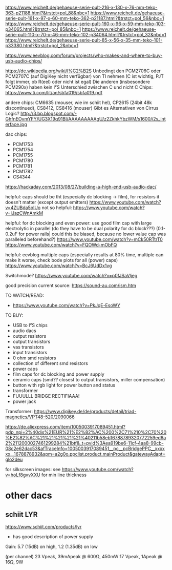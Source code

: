 https://www.reichelt.de/gehaeuse-serie-pult-216-x-130-x-76-mm-teko-363-p21188.html?&trstct=pol_88&nbc=1
https://www.reichelt.de/gehaeuse-serie-pult-161-x-97-x-60-mm-teko-362-p21187.html?&trstct=pol_56&nbc=1
https://www.reichelt.de/gehaeuse-serie-pult-160-x-96-x-59-mm-teko-103-p34065.html?&trstct=pol_85&nbc=1
https://www.reichelt.de/gehaeuse-serie-pult-110-x-70-x-46-mm-teko-102-p34064.html?&trstct=pol_32&nbc=1
https://www.reichelt.de/gehaeuse-serie-pult-85-x-56-x-35-mm-teko-101-p33380.html?&trstct=pol_2&nbc=1



https://www.eevblog.com/forum/projects/who-makes-and-where-to-buy-usb-audio-chips/

https://de.wikipedia.org/wiki/I%C2%B2S
Unbedingt den PCM2706C oder PCM2707C (auf DigiKey nicht verfügbar) von TI nehmen (C ist wichtig, PJT folgt immer, ob R(eel) oder nicht ist egal)
Die anderen (insbesondere PCM290x) haben kein I²S
Unterschied zwischen C und nicht C Chips: https://www.ti.com/lit/an/sbfa019/sbfa019.pdf

andere chips: CM6635 (mouser, wie im schiit hel), CP2615 (24bit 48k discontinued), CS8412, CS8416 (mouser)
Gibt es Alternativen von Cirrus Logic?
http://3.bp.blogspot.com/-GhfnEOvmYFY/UG3X19q91BI/AAAAAAAAAgU/z2ZkhkYbzWM/s1600/i2s_interface.jpg

dac chips:
- PCM1753
- PCM1754
- PCM1755
- PCM1780
- PCM1781
- PCM1782
- CS4344




https://hackaday.com/2013/08/27/building-a-high-end-usb-audio-dac/

helpful: caps should be tht (especially dc blocking -> film), for resistors it doesn't matter (except output emitters)
	https://www.youtube.com/watch?v=4ZUBda5oIUo
not so helpful: https://www.youtube.com/watch?v=iJazCWnAmkM

helpful: for dc blocking and even power: use good film cap with large electrolytic in parallel (do they have to be dual polarity for dc block???)
	(0.1-0.2uF for power rails| could this be biased, because no lower value cap was paralleled beforehand?)
	https://www.youtube.com/watch?v=mCk50RTtrT0
	https://www.youtube.com/watch?v=FQOWd-mObFQ

helpful: eevblog multiple caps (especially results at 80% time, multiple can make it worse, check bode plots for all (power) caps)
	https://www.youtube.com/watch?v=BcJ6UdDx1vg

Switchmode? https://www.youtube.com/watch?v=p0fJSaVljeg

good precision current source: https://sound-au.com/ism.htm




TO WATCH/READ:
- https://www.youtube.com/watch?v=PkJqE-EsoWY


TO BUY:
- USB to I²S chips
- audio dacs
- output resistors
- output transistors
- vas transistors
- input transistors
- 0 ohm smd resistors
- collection of different smd resistors
- power caps
- film caps for dc blocking and power supply
- ceramic caps (smd?? closest to output transistors, miller compensation)
- button with rgb light for power button and status
- transformer
- FUUULLL BRIDGE RECTIFIAAA!
- power jack



Transformer: https://www.digikey.de/de/products/detail/triad-magnetics/VPT48-520/2090066

https://de.aliexpress.com/item/1005003917089451.html?pdp_npi=2%40dis%21EUR%21%E2%82%AC%200%2C71%210%2C70%20%E2%82%AC%21%21%21%21%21%40211b58eb16788789320772259ed6a2%2112000027461299284%21btf&_t=pvid%3Aea919be6-11cf-4aa8-99cb-08c2e62dac53&afTraceInfo=1005003917089451__pc__pcBridgePPC__xxxxxx__1678878932&spm=a2g0o.ppclist.product.mainProduct&gatewayAdapt=glo2deu


for silkscreen images: see https://www.youtube.com/watch?v=hoLf8gvvXXU for min line thickness


# other dacs

## schiit LYR

https://www.schiit.com/products/lyr

- has good description of power supply

Gain: 5.7 (15dB) on high, 1.2 (1.35dB) on low

(per channel)
23 Vpeak, 39mApeak @ 600Ω, 450mW
17 Vpeak, 1Apeak @ 16Ω, 9W